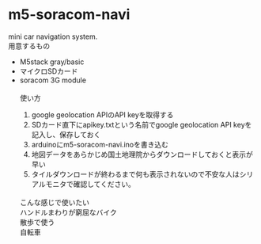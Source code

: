 # m5-soracom-navi
mini car navigation system.<br />
用意するもの<br />
<ul>
<li>M5stack gray/basic</li>
<li>マイクロSDカード</li>
<li>soracom 3G module</li>
<br />
使い方<br />
<ol>
  <li>google geolocation APIのAPI keyを取得する</li>
  <li>SDカード直下にapikey.txtという名前でgoogle geolocation API keyを記入し、保存しておく</li>
  <li>arduinoにm5-soracom-navi.inoを書き込む</li>
  <li>地図データをあらかじめ国土地理院からダウンロードしておくと表示が早い</li>
  <li>タイルダウンロードが終わるまで何も表示されないので不安な人はシリアルモニタで確認してください。</li>
</ol>
<br />
こんな感じで使いたい<br />
ハンドルまわりが窮屈なバイク<br />
散歩で使う<br />
自転車<br />
